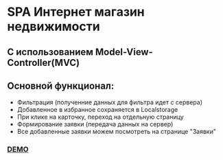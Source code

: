 # SPA Интернет магазин недвижимости
## С использованием Model-View-Controller(MVC)

## Основной функционал:
- Фильтрация (полученние данных для фильтра идет с сервера)
- Добавленное в избранное сохраняется в Localstorage
- При клике на карточку, переход на отдельную страницу
- Формирование заявки (передача данных на сервер)
- Все добавленные заявки можем посмотреть на странице "Заявки"


[<h3> DEMO </h3>](http://cw40939.tmweb.ru/)
